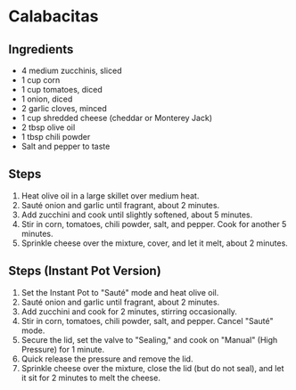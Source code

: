 # Calabacitas

## Ingredients

- 4 medium zucchinis, sliced
- 1 cup corn
- 1 cup tomatoes, diced
- 1 onion, diced
- 2 garlic cloves, minced
- 1 cup shredded cheese (cheddar or Monterey Jack)
- 2 tbsp olive oil
- 1 tbsp chili powder
- Salt and pepper to taste

## Steps

1. Heat olive oil in a large skillet over medium heat.
2. Sauté onion and garlic until fragrant, about 2 minutes.
3. Add zucchini and cook until slightly softened, about 5 minutes.
4. Stir in corn, tomatoes, chili powder, salt, and pepper. Cook for another 5 minutes.
5. Sprinkle cheese over the mixture, cover, and let it melt, about 2 minutes.

## Steps (Instant Pot Version)

1. Set the Instant Pot to "Sauté" mode and heat olive oil.
2. Sauté onion and garlic until fragrant, about 2 minutes.
3. Add zucchini and cook for 2 minutes, stirring occasionally.
4. Stir in corn, tomatoes, chili powder, salt, and pepper. Cancel "Sauté" mode.
5. Secure the lid, set the valve to "Sealing," and cook on "Manual" (High Pressure) for 1 minute.
6. Quick release the pressure and remove the lid.
7. Sprinkle cheese over the mixture, close the lid (but do not seal), and let it sit for 2 minutes to melt the cheese.
